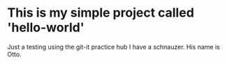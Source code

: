 # This is my simple project called 'hello-world'

Just a testing using the git-it practice hub
I have a schnauzer. His name is Otto.
 
